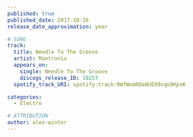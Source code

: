 ```yaml
---
published: true
published_date: 2017-10-26
release_date_approximation: year

# SONG
track:
  title: Needle To The Groove
  artist: Mantronix
  appears_on:
    single: Needle To The Groove
    discogs_release_ID: 19257
  spotify_track_URI: spotify:track:0WfWomRDeWUE09cqo9KpvK

categories:
  - Electro

# ATTRIBUTION
author: alex-winter
---
```

